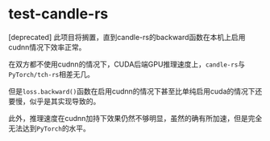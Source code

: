 # test-candle-rs

[deprecated] 此项目将搁置，直到candle-rs的backward函数在本机上启用cudnn情况下效率正常。

在双方都不使用cudnn的情况下，CUDA后端GPU推理速度上，`candle-rs`与`PyTorch/tch-rs`相差无几。

但是`loss.backward()`函数在启用cudnn的情况下甚至比单纯启用cuda的情况下还要慢，似乎是其实现导致的。

此外，推理速度在cudnn加持下效果仍然不够明显，虽然的确有所加速，但是完全无法达到`PyTorch`的水平。
